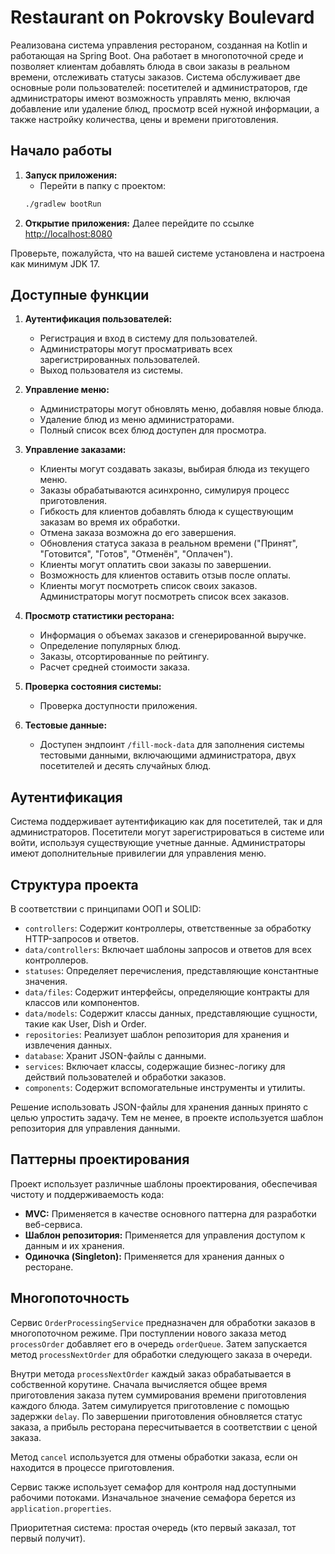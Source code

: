 # Restaurant on Pokrovsky Boulevard

Реализована  система управления рестораном, созданная на Kotlin и работающая на Spring Boot. Она работает в многопоточной среде и позволяет клиентам добавлять блюда в свои заказы в реальном времени, отслеживать статусы заказов. Система обслуживает две основные роли пользователей: посетителей и администраторов, где администраторы имеют возможность управлять меню, включая добавление или удаление блюд, просмотр всей нужной информации, а также настройку количества, цены и времени приготовления.

## Начало работы

1. **Запуск приложения:**
    - Перейти в папку с проектом:
    ```bash
    ./gradlew bootRun
    ```
2. **Открытие приложения:**
   Далее перейдите по ссылке [http://localhost:8080](http://localhost:8080/swagger-ui/index.html)

Проверьте, пожалуйста, что на вашей системе установлена и настроена как минимум JDK 17.

## Доступные функции

1. **Аутентификация пользователей:**
    - Регистрация и вход в систему для пользователей.
    - Администраторы могут просматривать всех зарегистрированных пользователей.
    - Выход пользователя из системы.

2. **Управление меню:**
    - Администраторы могут обновлять меню, добавляя новые блюда.
    - Удаление блюд из меню администраторами.
    - Полный список всех блюд доступен для просмотра.

3. **Управление заказами:**
    - Клиенты могут создавать заказы, выбирая блюда из текущего меню.
    - Заказы обрабатываются асинхронно, симулируя процесс приготовления.
    - Гибкость для клиентов добавлять блюда к существующим заказам во время их обработки.
    - Отмена заказа возможна до его завершения.
    - Обновления статуса заказа в реальном времени ("Принят", "Готовится", "Готов", "Отменён", "Оплачен").
    - Клиенты могут оплатить свои заказы по завершении.
    - Возможность для клиентов оставить отзыв после оплаты.
    - Клиенты могут посмотреть список своих заказов. Администраторы могут посмотреть список всех заказов.

4. **Просмотр статистики ресторана:**
    - Информация о объемах заказов и сгенерированной выручке.
    - Определение популярных блюд.
    - Заказы, отсортированные по рейтингу.
    - Расчет средней стоимости заказа.

5. **Проверка состояния системы:**
    - Проверка доступности приложения.

6. **Тестовые данные:**
    - Доступен эндпоинт `/fill-mock-data` для заполнения системы тестовыми данными, включающими администратора, двух посетителей и десять случайных блюд.

## Аутентификация

Система поддерживает аутентификацию как для посетителей, так и для администраторов. Посетители могут зарегистрироваться
в системе или войти, используя существующие учетные данные. Администраторы имеют дополнительные привилегии для управления меню.

## Структура проекта

В соответствии с принципами ООП и SOLID:

- `controllers`: Содержит контроллеры, ответственные за обработку HTTP-запросов и ответов.
- `data/controllers`: Включает шаблоны запросов и ответов для всех контроллеров.
- `statuses`: Определяет перечисления, представляющие константные значения.
- `data/files`: Содержит интерфейсы, определяющие контракты для классов или компонентов.
- `data/models`: Содержит классы данных, представляющие сущности, такие как User, Dish и Order.
- `repositories`: Реализует шаблон репозитория для хранения и извлечения данных.
- `database`: Хранит JSON-файлы с данными.
- `services`: Включает классы, содержащие бизнес-логику для действий пользователей и обработки заказов.
- `components`: Содержит вспомогательные инструменты и утилиты.

Решение использовать JSON-файлы для хранения данных принято с целью упростить задачу. Тем не менее, в проекте используется шаблон репозитория для управления данными.

## Паттерны проектирования

Проект использует различные шаблоны проектирования, обеспечивая чистоту и поддерживаемость кода:

- **MVC:** Применяется в качестве основного паттерна для разработки веб-сервиса.
- **Шаблон репозитория:** Применяется для управления доступом к данным и их хранения.
- **Одиночка (Singleton):** Применяется для хранения данных о ресторане.

## Многопоточность

Сервис `OrderProcessingService` предназначен для обработки заказов в многопоточном режиме. При поступлении нового заказа
метод `processOrder` добавляет его в очередь `orderQueue`. Затем запускается метод `processNextOrder` для обработки
следующего заказа в очереди.

Внутри метода `processNextOrder` каждый заказ обрабатывается в собственной корутине. Сначала вычисляется общее время
приготовления заказа путем суммирования времени приготовления каждого блюда. Затем симулируется приготовление с помощью
задержки `delay`. По завершении приготовления обновляется статус заказа, а прибыль ресторана пересчитывается в соответствии с ценой заказа.

Метод `cancel` используется для отмены обработки заказа, если он находится в процессе приготовления.

Сервис также использует семафор для контроля над доступными рабочими потоками. Изначальное значение семафора берется
из `application.properties`.

Приоритетная система: простая очередь (кто первый заказал, тот первый получит).

